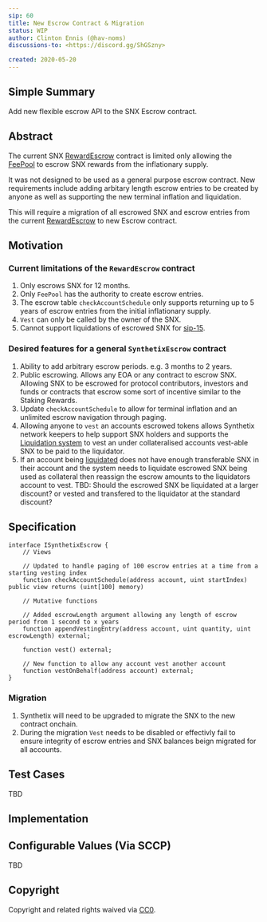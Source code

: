 ```yaml
---
sip: 60
title: New Escrow Contract & Migration
status: WIP
author: Clinton Ennis (@hav-noms)
discussions-to: <https://discord.gg/ShGSzny>

created: 2020-05-20
---
```


<!--You can leave these HTML comments in your merged SIP and delete the visible duplicate text guides, they will not appear and may be helpful to refer to if you edit it again. This is the suggested template for new SIPs. Note that an SIP number will be assigned by an editor. When opening a pull request to submit your SIP, please use an abbreviated title in the filename, `sip-draft_title_abbrev.md`. The title should be 44 characters or less.-->

## Simple Summary

<!--"If you can't explain it simply, you don't understand it well enough." Provide a simplified and layman-accessible explanation of the SIP.-->

Add new flexible escrow API to the SNX Escrow contract.

## Abstract

<!--A short (~200 word) description of the technical issue being addressed.-->

The current SNX [RewardEscrow](https://contracts.synthetix.io/RewardEscrow) contract is limited only allowing the [FeePool](https://contracts.synthetix.io/FeePool) to escrow SNX rewards from the inflationary supply. 

It was not designed to be used as a general purpose escrow contract. New requirements include adding arbitary length escrow entries to be created by anyone as well as supporting the new terminal inflation and liquidation.

This will require a migration of all escrowed SNX and escrow entries from the current [RewardEscrow](https://contracts.synthetix.io/RewardEscrow) to new Escrow contract.

## Motivation

<!--The motivation is critical for SIPs that want to change Synthetix. It should clearly explain why the existing protocol specification is inadequate to address the problem that the SIP solves. SIP submissions without sufficient motivation may be rejected outright.-->

### Current limitations of the `RewardEscrow` contract

1. Only escrows SNX for 12 months.
2. Only `FeePool` has the authority to create escrow entries.
3. The escrow table `checkAccountSchedule` only supports returning up to 5 years of escrow entries from the initial inflationary supply.
4. `Vest` can only be called by the owner of the SNX.
5. Cannot support liquidations of escrowed SNX for [sip-15](https://sips.synthetix.io/sips/sip-15).

### Desired features for a general `SynthetixEscrow` contract

1. Ability to add arbitrary escrow periods. e.g. 3 months to 2 years.
2. Public escrowing. Allows any EOA or any contract to escrow SNX. Allowing SNX to be escrowed for protocol contributors, investors and funds or contracts that escrow some sort of incentive similar to the Staking Rewards.
3. Update `checkAccountSchedule` to allow for terminal inflation and an unlimited escrow navigation through paging.
4. Allowing anyone to `vest` an accounts escrowed tokens allows Synthetix network keepers to help support SNX holders and supports the [Liquidation system](https://sips.synthetix.io/sips/sip-15) to vest an under collateralised accounts vest-able SNX to be paid to the liquidator.
5. If an account being [liquidated](https://sips.synthetix.io/sips/sip-15) does not have enough transferable SNX in their account and the system needs to liquidate escrowed SNX being used as collateral then reassign the escrow amounts to the liquidators account to vest.
TBD: Should the escrowed SNX be liquidated at a larger discount? or vested and transfered to the liquidator at the standard discount?

## Specification

<!--The technical specification should describe the syntax and semantics of any new feature.-->

```
interface ISynthetixEscrow {
    // Views
    
    // Updated to handle paging of 100 escrow entries at a time from a starting vesting index
    function checkAccountSchedule(address account, uint startIndex) public view returns (uint[100] memory) 

    // Mutative functions
    
    // Added escrowLength argument allowing any length of escrow period from 1 second to x years
    function appendVestingEntry(address account, uint quantity, uint escrowLength) external;
        
    function vest() external;
    
    // New function to allow any account vest another account
    function vestOnBehalf(address account) external;
}
```
### Migration
1. Synthetix will need to be upgraded to migrate the SNX to the new contract onchain.
2. During the migration `Vest` needs to be disabled or effectivly fail to ensure integrity of escrow entries and SNX balances beign migrated for all accounts.

## Test Cases

<!--Test cases for an implementation are mandatory for SIPs but can be included with the implementation..-->
TBD

## Implementation

<!--The implementations must be completed before any SIP is given status "Implemented", but it need not be completed before the SIP is "Approved". While there is merit to the approach of reaching consensus on the specification and rationale before writing code, the principle of "rough consensus and running code" is still useful when it comes to resolving many discussions of API details.-->

## Configurable Values (Via SCCP)

<!--Please list all values configurable via SCCP under this implementation.-->

TBD

## Copyright

Copyright and related rights waived via [CC0](https://creativecommons.org/publicdomain/zero/1.0/).

